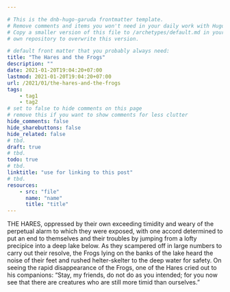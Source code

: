 ```yaml
---

# This is the dnb-hugo-garuda frontmatter template. 
# Remove comments and items you won't need in your daily work with Hugo.
# Copy a smaller version of this file to /archetypes/default.md in your
# own repository to overwrite this version.

# default front matter that you probably always need:
title: "The Hares and the Frogs"
description: ""
date: 2021-01-20T19:04:20+07:00
lastmod: 2021-01-20T19:04:20+07:00
url: /2021/01/the-hares-and-the-frogs
tags:
    - tag1
    - tag2
# set to false to hide comments on this page
# remove this if you want to show comments for less clutter
hide_comments: false
hide_sharebuttons: false
hide_related: false
# tbd.
draft: true
# tbd.
todo: true
# tbd.
linktitle: "use for linking to this post"
# tbd.
resources:
    - src: "file"
      name: "name"
      title: "title"
---
```

THE HARES, oppressed by their own exceeding timidity and weary of the perpetual alarm to which they were exposed, with one accord determined to put an end to themselves and their troubles by jumping from a lofty precipice into a deep lake below. As they scampered off in large numbers to carry out their resolve, the Frogs lying on the banks of the lake heard the noise of their feet and rushed helter-skelter to the deep water for safety. On seeing the rapid disappearance of the Frogs, one of the Hares cried out to his companions: “Stay, my friends, do not do as you intended; for you now see that there are creatures who are still more timid than ourselves.”



